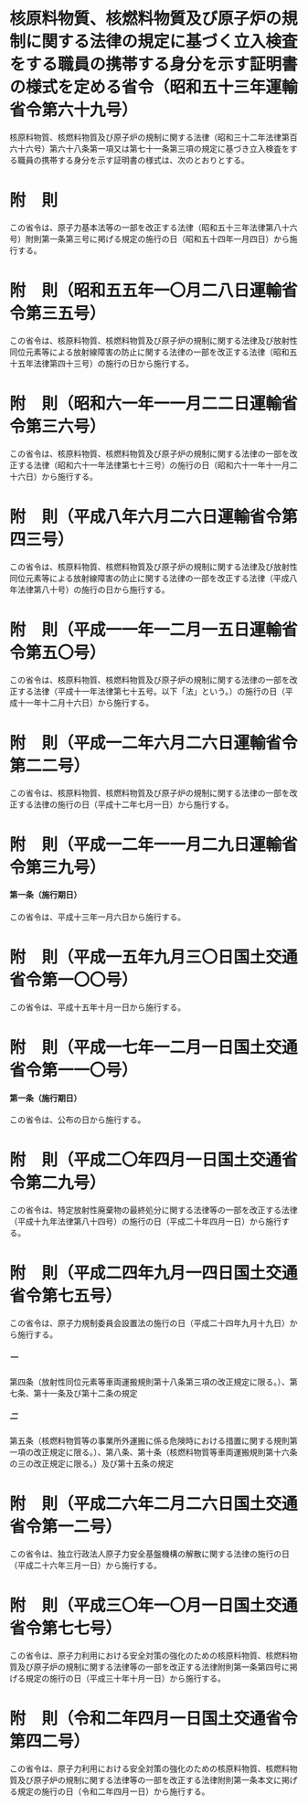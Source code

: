 # 核原料物質、核燃料物質及び原子炉の規制に関する法律の規定に基づく立入検査をする職員の携帯する身分を示す証明書の様式を定める省令（昭和五十三年運輸省令第六十九号）
核原料物質、核燃料物質及び原子炉の規制に関する法律（昭和三十二年法律第百六十六号）第六十八条第一項又は第七十一条第三項の規定に基づき立入検査をする職員の携帯する身分を示す証明書の様式は、次のとおりとする。
# 附　則
この省令は、原子力基本法等の一部を改正する法律（昭和五十三年法律第八十六号）附則第一条第三号に掲げる規定の施行の日（昭和五十四年一月四日）から施行する。
# 附　則（昭和五五年一〇月二八日運輸省令第三五号）
この省令は、核原料物質、核燃料物質及び原子炉の規制に関する法律及び放射性同位元素等による放射線障害の防止に関する法律の一部を改正する法律（昭和五十五年法律第四十三号）の施行の日から施行する。
# 附　則（昭和六一年一一月二二日運輸省令第三六号）
この省令は、核原料物質、核燃料物質及び原子炉の規制に関する法律の一部を改正する法律（昭和六十一年法律第七十三号）の施行の日（昭和六十一年十一月二十六日）から施行する。
# 附　則（平成八年六月二六日運輸省令第四三号）
この省令は、核原料物質、核燃料物質及び原子炉の規制に関する法律及び放射性同位元素等による放射線障害の防止に関する法律の一部を改正する法律（平成八年法律第八十号）の施行の日から施行する。
# 附　則（平成一一年一二月一五日運輸省令第五〇号）
この省令は、核原料物質、核燃料物質及び原子炉の規制に関する法律の一部を改正する法律（平成十一年法律第七十五号。以下「法」という。）の施行の日（平成十一年十二月十六日）から施行する。
# 附　則（平成一二年六月二六日運輸省令第二二号）
この省令は、核原料物質、核燃料物質及び原子炉の規制に関する法律の一部を改正する法律の施行の日（平成十二年七月一日）から施行する。
# 附　則（平成一二年一一月二九日運輸省令第三九号）
#### 第一条（施行期日）
この省令は、平成十三年一月六日から施行する。
# 附　則（平成一五年九月三〇日国土交通省令第一〇〇号）
この省令は、平成十五年十月一日から施行する。
# 附　則（平成一七年一二月一日国土交通省令第一一〇号）
#### 第一条（施行期日）
この省令は、公布の日から施行する。
# 附　則（平成二〇年四月一日国土交通省令第二九号）
この省令は、特定放射性廃棄物の最終処分に関する法律等の一部を改正する法律（平成十九年法律第八十四号）の施行の日（平成二十年四月一日）から施行する。
# 附　則（平成二四年九月一四日国土交通省令第七五号）
この省令は、原子力規制委員会設置法の施行の日（平成二十四年九月十九日）から施行する。
##### 一
第四条（放射性同位元素等車両運搬規則第十八条第三項の改正規定に限る。）、第七条、第十一条及び第十二条の規定
##### 二
第五条（核燃料物質等の事業所外運搬に係る危険時における措置に関する規則第一項の改正規定に限る。）、第八条、第十条（核燃料物質等車両運搬規則第十六条の三の改正規定に限る。）及び第十五条の規定
# 附　則（平成二六年二月二六日国土交通省令第一二号）
この省令は、独立行政法人原子力安全基盤機構の解散に関する法律の施行の日（平成二十六年三月一日）から施行する。
# 附　則（平成三〇年一〇月一日国土交通省令第七七号）
この省令は、原子力利用における安全対策の強化のための核原料物質、核燃料物質及び原子炉の規制に関する法律等の一部を改正する法律附則第一条第四号に掲げる規定の施行の日（平成三十年十月一日）から施行する。
# 附　則（令和二年四月一日国土交通省令第四二号）
この省令は、原子力利用における安全対策の強化のための核原料物質、核燃料物質及び原子炉の規制に関する法律等の一部を改正する法律附則第一条本文に掲げる規定の施行の日（令和二年四月一日）から施行する。
